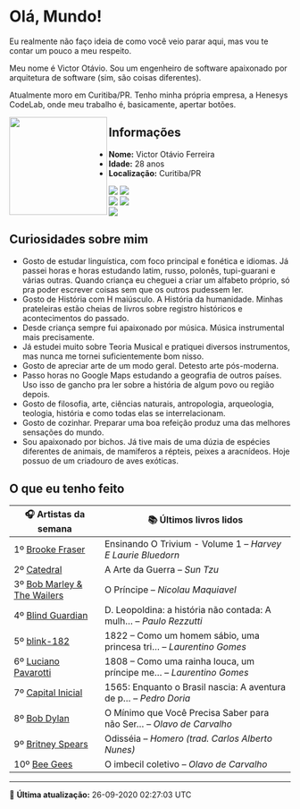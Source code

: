 # Olá, Mundo!

Eu realmente não faço ideia de como você veio parar aqui, mas vou te contar um pouco a meu respeito.

Meu nome é Victor Otávio. Sou um engenheiro de software apaixonado por arquitetura de software (sim, são coisas diferentes).

Atualmente moro em Curitiba/PR. Tenho minha própria empresa, a Henesys CodeLab, onde meu trabalho é, basicamente, apertar botões.

<img align="left" src="https://github.com/vctrtvfrrr/vctrtvfrrr/raw/master/octocat.png" alt="" width="175" />

## Informações

- **Nome:** Victor Otávio Ferreira
- **Idade:** 28 anos
- **Localização:** Curitiba/PR

[![](https://img.shields.io/badge/LinkedIn-victorotavio-blue)](https://www.linkedin.com/in/victorotavio/) [![](https://img.shields.io/badge/Twitter-@vctrtvfrrr-blue)](https://twitter.com/vctrtvfrrr)  
[![](https://img.shields.io/badge/GitHub-vctrtvfrrr-24292e)](https://github.com/vctrtvfrrr) [![](https://img.shields.io/badge/GitLab-vctrtvfrrr-ec5d16)](https://gitlab.com/vctrtvfrrr)  
[![](https://img.shields.io/badge/Email-victor@otavioferreira.com.br-red)](mailto:victor@otavioferreira.com.br)  

## Curiosidades sobre mim

-   Gosto de estudar linguística, com foco principal e fonética e idiomas. Já passei horas e horas estudando latim, russo, polonês, tupi-guarani e várias outras. Quando criança eu cheguei a criar um alfabeto próprio, só pra poder escrever coisas sem que os outros pudessem ler.
-   Gosto de História com H maiúsculo. A História da humanidade. Minhas prateleiras estão cheias de livros sobre registro históricos e acontecimentos do passado.
-   Desde criança sempre fui apaixonado por música. Música instrumental mais precisamente.
-   Já estudei muito sobre Teoria Musical e pratiquei diversos instrumentos, mas nunca me tornei suficientemente bom nisso.
-   Gosto de apreciar arte de um modo geral. Detesto arte pós-moderna.
-   Passo horas no Google Maps estudando a geografia de outros países. Uso isso de gancho pra ler sobre a história de algum povo ou região depois.
-   Gosto de filosofia, arte, ciências naturais, antropologia, arqueologia, teologia, história e como todas elas se interrelacionam.
-   Gosto de cozinhar. Preparar uma boa refeição produz uma das melhores sensações do mundo.
-   Sou apaixonado por bichos. Já tive mais de uma dúzia de espécies diferentes de animais, de mamiferos a répteis, peixes a aracnídeos. Hoje possuo de um criadouro de aves exóticas.


## O que eu tenho feito

|                               🎧 Artistas da semana                               |                      📚 Últimos livros lidos                      |
|-----------------------------------------------------------------------------------|-------------------------------------------------------------------|
| 1º [Brooke Fraser](https://www.last.fm/music/Brooke+Fraser)                       | Ensinando O Trivium - Volume 1	–	_Harvey E Laurie Bluedorn_         |
| 2º [Catedral](https://www.last.fm/music/Catedral)                                 | A Arte da Guerra	–	_Sun Tzu_                                        |
| 3º [Bob Marley & The Wailers](https://www.last.fm/music/Bob+Marley+&+The+Wailers) | O Príncipe	–	_Nicolau Maquiavel_                                    |
| 4º [Blind Guardian](https://www.last.fm/music/Blind+Guardian)                     | D. Leopoldina: a história não contada: A mulh…	–	_Paulo Rezzutti_   |
| 5º [blink-182](https://www.last.fm/music/blink-182)                               | 1822 – Como um homem sábio, uma princesa tri…	–	_Laurentino Gomes_  |
| 6º [Luciano Pavarotti](https://www.last.fm/music/Luciano+Pavarotti)               | 1808 – Como uma rainha louca, um príncipe me…	–	_Laurentino Gomes_  |
| 7º [Capital Inicial](https://www.last.fm/music/Capital+Inicial)                   | 1565: Enquanto o Brasil nascia: A aventura de p…	–	_Pedro Doria_    |
| 8º [Bob Dylan](https://www.last.fm/music/Bob+Dylan)                               | O Mínimo que Você Precisa Saber para não Ser…	–	_Olavo de Carvalho_ |
| 9º [Britney Spears](https://www.last.fm/music/Britney+Spears)                     | Odisséia	–	_Homero (trad. Carlos Alberto Nunes)_                    |
| 10º [Bee Gees](https://www.last.fm/music/Bee+Gees)                                | O imbecil coletivo	–	_Olavo de Carvalho_                            |


---

🚀 **Última atualização:** 26-09-2020 02:27:03 UTC